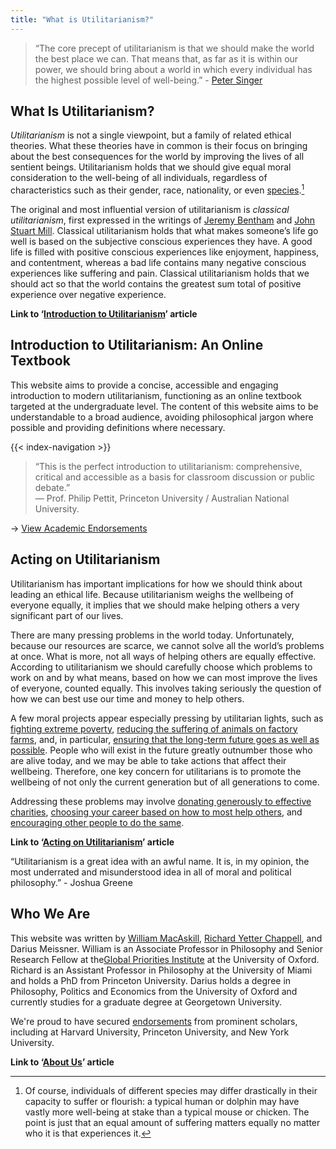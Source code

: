 ```yaml
---
title: "What is Utilitarianism?"
---
```


> “The core precept of utilitarianism is that we should make the world the best place we can. That means that, as far as it is within our power, we should bring about a world in which every individual has the highest possible level of well-being.”
> \- [Peter Singer](https://www.utilitarianism.net/utilitarian-thinker/peter-singer)

## What Is Utilitarianism?

_Utilitarianism_ is not a single viewpoint, but a family of related ethical theories. What these theories have in common is their focus on bringing about the best consequences for the world by improving the lives of all sentient beings. Utilitarianism holds that we should give equal moral consideration to the well-being of all individuals, regardless of characteristics such as their gender, race, nationality, or even [species](https://www.utilitarianism.net/guest-essays/utilitarianism-and-nonhuman-animals#the-moral-status-of-animals).[^1]

The original and most influential version of utilitarianism is _classical utilitarianism_, first expressed in the writings of [Jeremy Bentham](https://www.utilitarianism.net/utilitarian-thinker/jeremy-bentham) and [John Stuart Mill](https://www.utilitarianism.net/utilitarian-thinker/john-stuart-mill). Classical utilitarianism holds that what makes someone’s life go well is based on the  subjective conscious experiences they have. A good life is filled with positive conscious experiences like enjoyment, happiness, and contentment, whereas a bad life contains many negative conscious experiences like suffering and pain. Classical utilitarianism holds that we should act so that the world contains the greatest sum total of positive experience over negative experience.

**Link to ‘[Introduction to Utilitarianism](https://www.utilitarianism.net/introduction-to-utilitarianism)’ article**

## Introduction to Utilitarianism: An Online Textbook

This website aims to provide a concise, accessible and engaging introduction to modern utilitarianism, functioning as an online textbook targeted at the undergraduate level. The content of this website aims to be understandable to a broad audience, avoiding philosophical jargon where possible and providing definitions where necessary.

{{< index-navigation >}}

> “This is the perfect introduction to utilitarianism: comprehensive, critical and accessible as a basis for classroom discussion or public debate.” \
> — Prof. Philip Pettit, Princeton University / Australian National University.

→ [View Academic Endorsements](https://www.utilitarianism.net/about#endorsements)

## Acting on Utilitarianism

Utilitarianism has important implications for how we should think about leading an ethical life. Because utilitarianism weighs the wellbeing of everyone equally, it implies that we should make helping others a very significant part of our lives.

There are many pressing problems in the world today. Unfortunately, because our resources are scarce, we cannot solve all the world’s problems at once. What is more, not all ways of helping others are equally effective. According to utilitarianism we should carefully choose which problems to work on and by what means, based on how we can most improve the lives of everyone, counted equally. This involves taking seriously the question of how we can best use our time and money to help others.

A few moral projects appear especially pressing by utilitarian lights, such as [fighting extreme poverty](https://www.utilitarianism.net/acting-on-utilitarianism#global-health-and-development), [reducing the suffering of animals on factory farms](https://www.utilitarianism.net/acting-on-utilitarianism#farm-animal-welfare), and, in particular, [ensuring that the long-term future goes as well as possible](https://www.utilitarianism.net/acting-on-utilitarianism#existential-risk-reduction). People who will exist in the future greatly outnumber those who are alive today, and we may be able to take actions that affect their wellbeing. Therefore, one key concern for utilitarians is to promote the wellbeing of not only the current generation but of all generations to come.

Addressing these problems may involve [donating generously to effective charities](https://www.utilitarianism.net/acting-on-utilitarianism#charitable-giving), [choosing your career based on how to most help others](https://www.utilitarianism.net/acting-on-utilitarianism#career-choice), and [encouraging other people to do the same](https://www.utilitarianism.net/acting-on-utilitarianism#outreach).

**Link to ‘[Acting on Utilitarianism](https://www.utilitarianism.net/acting-on-utilitarianism)’ article**

“Utilitarianism is a great idea with an awful name. It is, in my opinion, the most underrated and misunderstood idea in all of moral and political philosophy.” - Joshua Greene

## Who We Are

This website was written by [William MacAskill](http://www.williammacaskill.com/), [Richard Yetter Chappell](http://yetterchappell.net/Richard/), and Darius Meissner. William is an Associate Professor in Philosophy and Senior Research Fellow at the[Global Priorities Institute](https://globalprioritiesinstitute.org/) at the University of Oxford. Richard is an Assistant Professor in Philosophy at the University of Miami and holds a PhD from Princeton University. Darius holds a degree in Philosophy, Politics and Economics from the University of Oxford and currently studies for a graduate degree at Georgetown University.

We're proud to have secured [endorsements](https://www.utilitarianism.net/about#endorsements) from prominent scholars, including at Harvard University, Princeton University, and New York University.

**Link to ‘[About Us](https://www.utilitarianism.net/about)’ article**

[^1]:
     Of course, individuals of different species may differ drastically in their capacity to suffer or flourish: a typical human or dolphin may have vastly more well-being at stake than a typical mouse or chicken. The point is just that an equal amount of suffering matters equally no matter who it is that experiences it.

